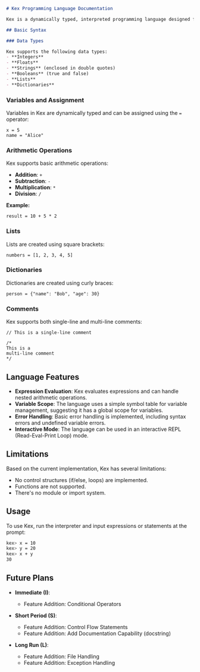 ```markdown
# Kex Programming Language Documentation

Kex is a dynamically typed, interpreted programming language designed for simplicity and ease of use. It supports basic arithmetic operations, variable assignments, and data structures like lists and dictionaries.

## Basic Syntax

### Data Types

Kex supports the following data types:
- **Integers**
- **Floats**
- **Strings** (enclosed in double quotes)
- **Booleans** (true and false)
- **Lists**
- **Dictionaries**

```
### Variables and Assignment

Variables in Kex are dynamically typed and can be assigned using the `=` operator:

```kex
x = 5
name = "Alice"
```

### Arithmetic Operations

Kex supports basic arithmetic operations:
- **Addition**: `+`
- **Subtraction**: `-`
- **Multiplication**: `*`
- **Division**: `/`

**Example:**

```kex
result = 10 + 5 * 2
```

### Lists

Lists are created using square brackets:

```kex
numbers = [1, 2, 3, 4, 5]
```

### Dictionaries

Dictionaries are created using curly braces:

```kex
person = {"name": "Bob", "age": 30}
```

### Comments

Kex supports both single-line and multi-line comments:

```kex
// This is a single-line comment

/*
This is a
multi-line comment
*/
```

## Language Features

- **Expression Evaluation**: Kex evaluates expressions and can handle nested arithmetic operations.
- **Variable Scope**: The language uses a simple symbol table for variable management, suggesting it has a global scope for variables.
- **Error Handling**: Basic error handling is implemented, including syntax errors and undefined variable errors.
- **Interactive Mode**: The language can be used in an interactive REPL (Read-Eval-Print Loop) mode.

## Limitations

Based on the current implementation, Kex has several limitations:
- No control structures (if/else, loops) are implemented.
- Functions are not supported.
- There's no module or import system.

## Usage

To use Kex, run the interpreter and input expressions or statements at the prompt:

```sh
kex> x = 10
kex> y = 20
kex> x + y
30
```

## Future Plans

- **Immediate (I)**: 
  - Feature Addition: Conditional Operators

- **Short Period (S)**: 
  - Feature Addition: Control Flow Statements
  - Feature Addition: Add Documentation Capability (docstring)

- **Long Run (L)**:
  - Feature Addition: File Handling
  - Feature Addition: Exception Handling
```
